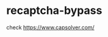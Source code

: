 # recaptcha-bypass
check https://www.capsolver.com/ 



















                                                                                                 